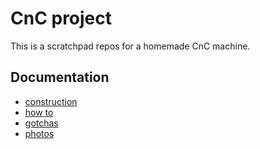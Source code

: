 # CnC project
This is a scratchpad repos for a homemade CnC machine.

## Documentation
- [construction](/docs/construction.md)
- [how to](/docs/how_to.md)
- [gotchas](/docs/gotchas.md)
- [photos](https://photos.app.goo.gl/LfezZGhpHDF61HZo7)